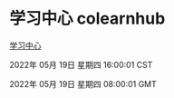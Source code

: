 # 学习中心 colearnhub
[学习中心](http://59.174.27.92:56308/colearnhub/)

2022年 05月 19日 星期四 16:00:01 CST

2022年 05月 19日 星期四 08:00:01 GMT
